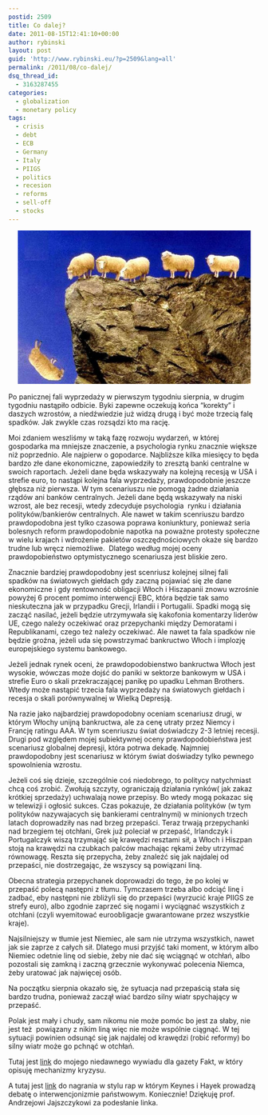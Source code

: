 ```yaml
---
postid: 2509
title: Co dalej?
date: 2011-08-15T12:41:10+00:00
author: rybinski
layout: post
guid: 'http://www.rybinski.eu/?p=2509&lang=all'
permalink: /2011/08/co-dalej/
dsq_thread_id:
  - 3163287455
categories:
  - globalization
  - monetary policy
tags:
  - crisis
  - debt
  - ECB
  - Germany
  - Italy
  - PIIGS
  - politics
  - recesion
  - reforms
  - sell-off
  - stocks
---
```

<p style="text-align: center;">
  <img class="aligncenter size-full wp-image-2513" title="Barany_spadaja" src="/uploads/Barany_spadaja.jpg" alt="Barany_spadaja" width="467" height="307" />
</p>

Po panicznej fali wyprzedaży w pierwszym tygodniu sierpnia, w drugim tygodniu nastąpiło odbicie. Byki zapewne oczekują końca “korekty” i daszych wzrostów, a niedźwiedzie już widzą drugą i być może trzecią falę spadków. Jak zwykle czas rozsądzi kto ma rację.

Moi zdaniem weszliśmy w taką fazę rozwoju wydarzeń, w której gospodarka ma mniejsze znaczenie, a psychologia rynku znacznie większe niż poprzednio. Ale najpierw o gopodarce. Najbliższe kilka miesięcy to będa bardzo złe dane ekonomiczne, zapowiedziły to zresztą banki centralne w swoich raportach. Jeżeli dane będa wskazywały na kolejną recesją w USA i strefie euro, to nastąpi kolejna fala wyprzedaży, prawdopodobnie jeszcze głębsza niż pierwsza. W tym scenariuszu nie pomogą żadne działania rządów ani banków centralnych. Jeżeli dane będą wskazywały na niski wzrost, ale bez recesji, wtedy zdecyduje psychologia  rynku i działania polityków/bankierów centralnych. Ale nawet w takim scenriuszu bardzo prawdopodobna jest tylko czasowa poprawa koniunktury, ponieważ seria bolesnych reform prawdopodobnie napotka na poważne protesty społeczne w wielu krajach i wdrożenie pakietów oszczędnościowych okaże się bardzo trudne lub wręcz niemożliwe.  Dlatego według mojej oceny prawdopobieństwo optymistycznego scenariusza jest bliskie zero.

<!--more-->

Znacznie bardziej prawdopodobny jest scenriusz kolejnej silnej fali spadków na światowych giełdach gdy zaczną pojawiać się złe dane ekonomiczne i gdy rentowność obligacji Włoch i Hiszapanii znowu wzrośnie powyżej 6 procent pomimo interwencji EBC, która będzie tak samo nieskuteczna jak w przypadku Grecji, Irlandii i Portugalii. Spadki mogą się zacząć nasilać, jeżeli będzie utrzymywała się kakofonia komentarzy liderów UE, czego należy oczekiwać oraz przepychanki między Demoratami i Republikanami, czego też należy oczekiwać. Ale nawet ta fala spadków nie będzie groźna, jeżeli uda się powstrzymać bankructwo Włoch i implozję europejskiego systemu bankowego.

Jeżeli jednak rynek oceni, że prawdopodobienstwo bankructwa Włoch jest wysokie, wówczas może dojść do paniki w sektorze bankowym w USA i strefie Euro o skali przekraczającej panikę po upadku Lehman Brothers. Wtedy może nastąpić trzecia fala wyprzedaży na światowych giełdach i recesja o skali porównywalnej w Wielką Depresją.

Na razie jako najbardziej prawdopodobny oceniam scenariusz drugi, w którym Włochy unijną bankructwa, ale za cenę utraty przez Niemcy i Francję ratingu AAA. W tym scenriuszu świat doświadczy 2-3 letniej recesji. Drugi pod względem mojej subiektywnej oceny prawdopodobieństwa jest scenariusz globalnej depresji, która potrwa dekadę. Najmniej prawdopodobny jest scenariusz w którym świat doświadzy tylko pewnego spowolnienia wzrostu.

Jeżeli coś się dzieje, szczególnie coś niedobrego, to politycy natychmiast chcą coś zrobić. Zwołują szczyty, ograniczają działania rynków( jak zakaz krótkiej sprzedaży) uchwalają nowe przepisy. Bo wtedy mogą pokazac się w telewizji i ogłosić sukces. Czas pokazuje, że działania polityków (w tym polityków nazywajacych się bankierami centralnymi) w minionych trzech latach doprowadziły nas nad brzeg przepaści. Teraz trwają przepychanki nad brzegiem tej otchłani, Grek już poleciał w przepaść, Irlandczyk i Portugalczyk wiszą trzymająć się krawędzi resztami sił, a Włoch i Hiszpan stoją na krawędzi na czubkach palców machając rękami żeby utrzymać równowagę. Reszta się przepycha, żeby znaleźć się jak najdalej od przepaści, nie dostrzegając, że wszyscy są powiązani liną.

Obecna strategia przepychanek doprowadzi do tego, że po kolej w przepaść polecą następni z tłumu. Tymczasem trzeba albo odciąć linę i zadbać, eby następni nie zbliżyli się do przepaści (wyrzucić kraje PIIGS ze strefy euro), albo zgodnie zaprzeć się nogami i wyciągnać wszystkich z otchłani (czyli wyemitować euroobligacje gwarantowane przez wszystkie kraje).

Najsilniejszy w tłumie jest Niemiec, ale sam nie utrzyma wszystkich, nawet jak sie zaprze z całych sił. Dlatego musi przyjść taki moment, w którym albo Niemiec odetnie linę od siebie, żeby nie dać się wciągnąć w otchłań, albo pozostali się zamkną i zaczną grzecznie wykonywać polecenia Niemca, żeby uratować jak najwięcej osób.

Na początku sierpnia okazało się, że sytuacja nad przepaścią stała się bardzo trudna, ponieważ zaczął wiać bardzo silny wiatr spychający w przepaść.

Polak jest mały i chudy, sam nikomu nie może pomóc bo jest za słaby, nie jest też  powiązany z nikim liną więc nie może wspólnie ciągnąć. W tej sytuacji powinien odsunąć się jak najdalej od krawędzi (robić reformy) bo silny wiatr może go pchnąć w otchłań.

Tutaj jest [link](http://www.fakt.pl/Czeka-nas-finansowe-trzesienie-ziemi,artykuly,111772,1.html) do mojego niedawnego wywiadu dla gazety Fakt, w który opisuję mechanizmy kryzysu.

A tutaj jest [link](http://www.youtube.com/watch?v=d0nERTFo-Sk) do nagrania w stylu rap w którym Keynes i Hayek prowadzą debatę o interwencjonizmie państwowym. Koniecznie! Dziękuję prof. Andrzejowi Jajszczykowi za podesłanie linka.
